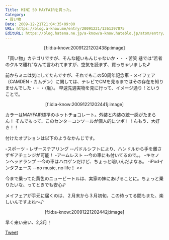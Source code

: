 ```yaml
---
Title: MINI 50 MAYFAIRを買った。
Category:
- 買い物
Date: 2009-12-21T21:04:35+09:00
URL: https://blog.a-know.me/entry/20091221/1261397075
EditURL: https://blog.hatena.ne.jp/a-know/a-know.hateblo.jp/atom/entry/12921228815727979911
---
```



<div align=center>[f:id:a-know:20091221202438p:image]</div>

「買い物」カテゴリですが、そんな軽いもんじゃないか・・・苦笑
巷では“若者のクルマ離れ”なんて言われてますが、空気を読まず、買っちゃいました♪

前からミニは気にしてたんですが、それでもこの50周年記念車・メイフェア（CAMDEN・カムデン）に関しては、テレビでCMを見るまではその存在を知りませんでした・・・（恥）。
早速先週実物を見に行って、イメージ通り！ということで。


<div align=center>[f:id:a-know:20091221202441j:image]</div>


カラーはMAYFAIR標準のホットチョコレート。外装と内装の統一感がたまらん！
そんでもって、このセンターコンソールが個人的にツボ！！んもう、大好き！！


付けたオプションは以下のようなかんじです。

>>
-スポーツ・レザーステアリング
--パドルシフトにより、ハンドルから手を離さずギアチェンジが可能！
-アームレスト
--今の車にも付いてるので。。
-キセノンヘッドランプ
--今の車はハロゲンだけど、ちょっと暗いんだよなぁ。
-iPodインタフェース
--no music, no life！
<<



今まで乗ってた黄色のニュービートルは、実家の妹にあげることに。ちょっと乗りたいな、ってときでも安心♪

メイフェアが手元に届くのは、２月末から３月初旬。この待ってる間もまた、楽しいんですよね〜♪


<div align=center>[f:id:a-know:20091221202442j:image]</div>


早く来い来い、2,3月！



<a href="http://twitter.com/share" class="twitter-share-button" data-count="horizontal" data-via="a_know" data-related="CDiT_info" data-lang="ja">Tweet</a><script type="text/javascript" src="http://platform.twitter.com/widgets.js"></script>
